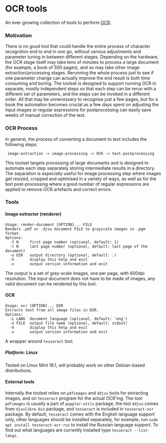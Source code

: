 # OCR tools
An ever growing collection of tools to perform [OCR](https://en.wikipedia.org/wiki/Optical_character_recognition).

### Motivation

There is no good tool that could handle the entire
process of character recognition end to end in one go, without various adjustments and parameter tuning
in between different stages. Depending on the hardware, the OCR stage itself may take tens of minutes to process
a large document (for example, a book of 500 pages), and so may take other image extraction/processing stages.
Rerunning the whole process just to see if one parameter change can actually improve the end result is both time
consuming and boring. The toolset is designed to support running OCR in separate, mostly independent steps
so that each step can be rerun with a different set of parameters, and the steps can be invoked in
a different order. All that may be unnecessary to recognise just a few pages, but for a book the automation becomes
crucial as a few days spent on adjusting the input images or regular expressions for postprocessing
can easily save weeks of manual correction of the text.

### OCR Process

In general, the process of converting a document to text includes the following steps:

``` image-extraction -> image-processing -> OCR -> text-postprocessing```

This toolset targets processing of large documents and is designed to automate each step separately
storing intermediate results in a directory. The separation is especially useful
for image processing step where images get resized, cropped and optimised in a variety of ways, as well as for
the text post-processing where a good number of regular expressions are applied to remove OCR artefacts and
correct errors.

### Tools
#### Image extractor (renderer)

```
Usage: render-document [OPTION]... FILE
Renders .pdf or .djvu document FILE to grayscale images in .pgm format.
Options:
  -f N     first page number (optional, default: 1)
  -l N     last page number (optional, default: last page of the document)
  -o DIR   output directory (optional, default: .)
  -h       display this help and exit
  -v       output version information and exit
```

The output is a set of grey-scale images, one per page, with 600dpi resolution. The input document
does not have to be made of images, any valid document can be rendered by this tool.

#### OCR
```
Usage: ocr [OPTION]... DIR
Extracts text from all image files in DIR.
Options:
  -L LANG  document language (optional, default: 'eng')
  -o FILE  output file name (optional, default: stdout)
  -h       display this help and exit
  -v       output version information and exit
```

A wrapper around `tesseract` tool.


##### Platform: Linux

Tested on Linux Mint 18.1, will probably work on other Debian-based distributions.

#### External tools

Internally the toolset relies on `pdfimages` and `ddjvu` tools for extracting images,
and on `tesseract` program for the actual OCR'ing. The tool `pdfimages` is usually a part of `poppler-utils`
package, the tool `ddjvu` comes from `djvulibre-bin` package, and `tesseract` is included in `tesseract-ocr`
package. By default, `tesseract` comes with the English language support only, other languages should
be installed separately, for example, run `sudo apt install tesseract-ocr-rus` to install the Russian
language support. To find out what languages are currently installed type `tesseract --list-langs`.



